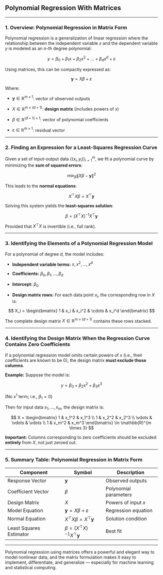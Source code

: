 ## **Polynomial Regression With Matrices**

---

### **1. Overview: Polynomial Regression in Matrix Form**

Polynomial regression is a generalization of linear regression where the relationship between the 
independent variable $x$ and the dependent variable $y$ is modeled as an $n$-th degree polynomial:

$$
y = \beta_0 + \beta_1 x + \beta_2 x^2 + \dots + \beta_d x^d + \varepsilon
$$

Using matrices, this can be compactly expressed as:

$$
\mathbf{y} = X{\beta} + {\varepsilon}
$$

Where:

* $`\mathbf{y} \in \mathbb{R}^{m \times 1}`$: vector of observed outputs


* $`X \in \mathbb{R}^{m \times (d+1)}`$: **design matrix** (includes powers of $x$)


* $`{\beta} \in \mathbb{R}^{(d+1) \times 1}`$: vector of polynomial coefficients


* $`{\varepsilon} \in \mathbb{R}^{m \times 1}`$: residual vector

---

### **2. Finding an Expression for a Least-Squares Regression Curve**

Given a set of input-output data $`\{(x_i, y_i)\}_{i=1}^m`$, we fit a polynomial curve by minimizing the **sum of squared errors**:

$$
\min_{{\beta}} \| X{\beta} - \mathbf{y} \|^2
$$

This leads to the **normal equations**:

$$
X^\top X {\beta} = X^\top \mathbf{y}
$$

Solving this system yields the **least-squares solution**:

$$
{\beta} = (X^\top X)^{-1} X^\top \mathbf{y}
$$

Provided that $`X^\top X`$ is invertible (i.e., full rank).

---

### **3. Identifying the Elements of a Polynomial Regression Model**

For a polynomial of degree $d$, the model includes:

* **Independent variable terms:** $`x, x^2, \dots, x^d`$


* **Coefficients:** $`\beta_0, \beta_1, \dots, \beta_d`$


* **Intercept:** $`\beta_0`$


* **Design matrix rows:** For each data point $`x_i`$, the corresponding row in $X$ is:

$$
X_i = \begin{bmatrix} 1 & x_i & x_i^2 & \cdots & x_i^d \end{bmatrix}
$$

The complete design matrix $`X \in \mathbb{R}^{m \times (d+1)}`$ contains these rows stacked.

---

### **4. Identifying the Design Matrix When the Regression Curve Contains Zero Coefficients**

If a polynomial regression model omits certain powers of $x$ (i.e., their coefficients are known to be 0), the design matrix **must exclude those columns**.

**Example:**
Suppose the model is:

$$
y = \beta_0 + \beta_2 x^2 + \beta_3 x^3
$$

(No $`x^1`$ term; i.e., $`\beta_1 = 0`$)

Then for input data $`x_1, \dots, x_m`$, the design matrix is:

$$
X = \begin{bmatrix}
1 & x_1^2 & x_1^3 \\
1 & x_2^2 & x_2^3 \\
\vdots & \vdots & \vdots \\
1 & x_m^2 & x_m^3
\end{bmatrix}
\in \mathbb{R}^{m \times 3}
$$

**Important:** Columns corresponding to zero coefficients should be excluded **entirely** from $X$, not just zeroed out.

---

### **5. Summary Table: Polynomial Regression in Matrix Form**

| Component               | Symbol                                                   | Description           |
| ----------------------- | -------------------------------------------------------- | --------------------- |
| Response Vector         | $`\mathbf{y}`$                                             | Observed outputs      |
| Coefficient Vector      | $`{\beta}`$                                       | Polynomial parameters |
| Design Matrix           | $`X`$                                                      | Powers of input $x$   |
| Model Equation          | $`\mathbf{y} = X{\beta} + {\varepsilon}`$ | Regression equation   |
| Normal Equation         | $`X^\top X {\beta} = X^\top \mathbf{y}`$          | Solution condition    |
| Least Squares Estimator | $`{\beta} = (X^\top X)^{-1} X^\top \mathbf{y}`$   | Best fit              |

---

Polynomial regression using matrices offers a powerful and elegant way to model nonlinear data, 
and the matrix formulation makes it easy to implement, differentiate, 
and generalize — especially for machine learning and statistical computing.
